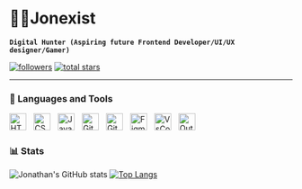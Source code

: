 # 👨‍💻Jonexist

**`Digital Hunter (Aspiring future Frontend Developer/UI/UX designer/Gamer)`**

<p align="left">
  <a href="https://github.com/jonexist?tab=followers">
    <img alt="followers" title="Follow me on Github" src="https://custom-icon-badges.demolab.com/github/followers/jonexist?color=236ad3&labelColor=1155ba&style=for-the-badge&logo=person-add&label=Follow&logoColor=white"/></a>
  <a href="https://github.com/jonexist?tab=stars">
    <img alt="total stars" title="Total stars on GitHub" src="https://custom-icon-badges.demolab.com/github/stars/jonexist?color=55960c&style=for-the-badge&labelColor=488207&logo=star"/></a>
</p>

---

### 🧰 Languages and Tools

<img align="left" alt="HTML" width="30px" style="padding-right:10px;" src="https://cdn.jsdelivr.net/gh/devicons/devicon/icons/html5/html5-plain.svg" />
<img align="left" alt="CSS" width="30px" style="padding-right:10px;" src="https://cdn.jsdelivr.net/gh/devicons/devicon/icons/css3/css3-plain.svg" />
<img align="left" alt="JavaScript" width="30px" style="padding-right:10px;" src="https://cdn.jsdelivr.net/gh/devicons/devicon/icons/javascript/javascript-plain.svg" />
<img align="left" alt="Git" width="30px" style="padding-right:10px;" src="https://cdn.jsdelivr.net/gh/devicons/devicon/icons/git/git-original.svg" />
<img align="left" alt="GitHub" width="30px" style="padding-right:10px;" src="https://cdn-icons-png.flaticon.com/128/733/733553.png" />
<img align="left" alt="Figma" width="30px" style="padding-right:10px;" src="https://cdn-icons-png.flaticon.com/512/5968/5968705.png" />
<img align="left" alt="VsCode" width="30px" style="padding-right:10px;" src="https://uxwing.com/wp-content/themes/uxwing/download/brands-and-social-media/visual-studio-code-icon.svg" />
<img align="left" alt="Outsystem" width="30px" style="padding-right:10px;" src="https://play-lh.googleusercontent.com/4x6PWSmdbunQt0h6MHfKeDqSsBXuyA9rfvkAzWkC82tcwy9OqyFh--CoBw_Br2q4hNVR" />
<br />

#

### 📊 Stats

   ![Jonathan's GitHub stats](https://github-readme-stats.vercel.app/api?username=jonexist&show_icons=true&theme=noctis_minimus)
   [![Top Langs](https://github-readme-stats.vercel.app/api/top-langs/?username=jonexist&layout=compact&theme=noctis_minimus)](https://github.com/jonexist)
